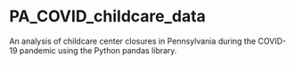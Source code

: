 # PA_COVID_childcare_data
An analysis of childcare center closures in Pennsylvania during the COVID-19 pandemic using the Python pandas library. 
